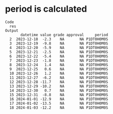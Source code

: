 # period is calculated

    Code
      res
    Output
           datetime value grade approval     period
      2  2023-12-18  -2.3    NA       NA P1DT0H0M0S
      3  2023-12-19  -9.8    NA       NA P1DT0H0M0S
      4  2023-12-20  -5.9    NA       NA P1DT0H0M0S
      5  2023-12-21  -2.5    NA       NA P1DT0H0M0S
      6  2023-12-22  -5.4    NA       NA P1DT0H0M0S
      7  2023-12-23  -1.8    NA       NA P1DT0H0M0S
      8  2023-12-24   1.4    NA       NA P1DT0H0M0S
      9  2023-12-25   0.6    NA       NA P1DT0H0M0S
      10 2023-12-26   1.2    NA       NA P1DT0H0M0S
      11 2023-12-27  -6.2    NA       NA P1DT0H0M0S
      12 2023-12-28 -11.7    NA       NA P1DT0H0M0S
      13 2023-12-29 -10.2    NA       NA P1DT0H0M0S
      14 2023-12-30   0.7    NA       NA P1DT0H0M0S
      15 2023-12-31  -8.8    NA       NA P1DT0H0M0S
      16 2024-01-01 -12.9    NA       NA P1DT0H0M0S
      17 2024-01-02 -13.5    NA       NA P1DT0H0M0S
      18 2024-01-03 -12.2    NA       NA P1DT0H0M0S

